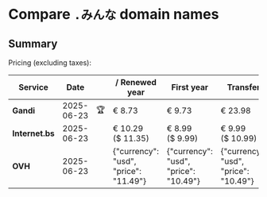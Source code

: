 # Compare `.みんな` domain names

## Summary

Pricing (excluding taxes):

| Service | Date |  | / Renewed year | First year | Transfer | Restoration |
|--|--|--|--|--|--|--|
| **Gandi** | 2025-06-23 | 🏆 | € 8.73 | € 9.73 | € 23.98 | € 78.48 |
| **Internet.bs** | 2025-06-23 |  | € 10.29<br>($ 11.35) | € 8.99<br>($ 9.99) | € 9.99<br>($ 10.99) | € 159.05<br>($ 163.55) |
| **OVH** | 2025-06-23 |  | {"currency": "usd", "price": "11.49"} | {"currency": "usd", "price": "10.49"} | {"currency": "usd", "price": "10.49"} |  |
